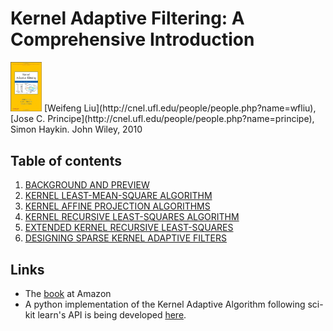 # Kernel Adaptive Filtering: A Comprehensive Introduction
<img src="./images/cover.jpg" alt="cover" style="width: 50px;"/>  
[Weifeng Liu](http://cnel.ufl.edu/people/people.php?name=wfliu), [Jose C. Principe](http://cnel.ufl.edu/people/people.php?name=principe), Simon Haykin.  
John Wiley, 2010  

## Table of contents
1. [BACKGROUND AND PREVIEW](./samples/chapter1.pdf)  
2. [KERNEL LEAST-MEAN-SQUARE ALGORITHM](./ch2_codes)
3. [KERNEL AFFINE PROJECTION ALGORITHMS](./ch3_codes)
4. [KERNEL RECURSIVE LEAST-SQUARES ALGORITHM](./ch4_codes)
5. [EXTENDED KERNEL RECURSIVE LEAST-SQUARES](./ch5_codes)
6. [DESIGNING SPARSE KERNEL ADAPTIVE FILTERS](./ch6_codes)

## Links
* The [book](http://www.amazon.com/gp/product/0470447532?ie=UTF8&tag=weiswebsit-20&linkCode=as2&camp=1789&creative=390957&creativeASIN=0470447532) at Amazon
* A python implementation of the Kernel Adaptive Algorithm following sci-kit learn's API is being developed [here](https://github.com/EderSantana/adaptive_kernel_methods).
